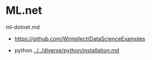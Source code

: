 # ML.net

ml-dotnet.md

*   https://github.com/Wintellect/DataScienceExamples

*   python [../../diverse/python/installation.md](../../diverse/python/installation.md)

